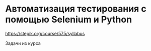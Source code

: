 # Автоматизация тестирования с помощью Selenium и Python 
https://stepik.org/course/575/syllabus

Задачи из курса